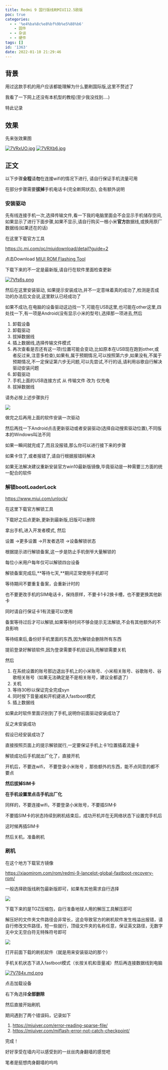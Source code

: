 ```yaml
---
title: Redmi 9 国行版线刷MIUI12.5欧版
poc: true
categories:
  - - '%e4%ba%8c%e8%bf%9b%e5%88%b6'
    - 固件
  - - 杂谈
  - - 硬件
tags: []
id: '1363'
date: 2022-01-10 21:29:46
---
```


## 背景

用过这款手机的用户应该都能理解为什么要刷国际版,这里不赘述了

我看了一下网上还没有本机型的教程(至少我没找到....)

特此记录

## 效果

先来张效果图

[![7VRxUO.jpg](https://s4.ax1x.com/2022/01/10/7VRxUO.jpg)](https://imgtu.com/i/7VRxUO)   [![7VRXb6.jpg](https://s4.ax1x.com/2022/01/10/7VRXb6.jpg)](https://imgtu.com/i/7VRXb6)  

## 正文

以下步骤**全程**请**勿**在连接wifi的情况下进行, 请自行保证手机流量可用

在部分步骤需要**拔掉**手机电话卡(完全断网状态), 会有额外说明

### 安装驱动

先有线连接手机一次,选择传输文件,看一下我的电脑里面会不会显示手机储存空间,如果显示了进行下面步骤,如果不显示,请自行购买一根小米**官方**数据线,或换用原厂数据线(如果还在的话)

在这里下载官方工具

https://c.mi.com/oc/miuidownload/detail?guide=2

点击Download [MIUI ROM Flashing Tool](https://cdn.alsgp0.fds.api.mi-img.com/micomm/MiFlash2020-3-14-0.rar)

下载下来的不一定是最新版,请自行在软件里面检查更新

[![7Vfs6s.png](https://s4.ax1x.com/2022/01/10/7Vfs6s.png)](https://imgtu.com/i/7Vfs6s)  

然后在这里安装驱动, 如果提示安装成功,并不一定意味着真的成功了,检测是否成功的办法后文会说,这里默认已经成功了

如果不成功,在电脑的设备驱动这边找一下,可能在USB这里,也可能在other这里,四处找一下,有一项是Android(没有显示小米的型号),选择那一项进去,然后

1.  卸载设备
2.  卸载驱动
3.  拔掉数据线
4.  插上数据线,选择传输文件模式
5.  再次查看是否还有这一项(位置可能会变动,比如原本在USB现在跑到other,或者反过来,注意多检查),如果有,属于预期情况,可以按照第六步,如果没有,不属于预期情况,不一定保证第六步无问题,可以先尝试,不行的话,请利用谷歌自行解决驱动安装问题
6.  卸载驱动
7.  手机上面的USB连接方式 从 传输文件 改为 仅充电
8.  拔掉数据线

请务必按上述步骤执行

![](https://s4.ax1x.com/2022/01/10/7VfWkT.png)

做完之后再用上面的软件安装一次驱动

然后再找一下Android点击更新驱动或者安装驱动(选择自动搜索驱动位置),不同版本的Windows叫法不同

如果一瞬间就完成了,而且没报错,那么你可以进行接下来的步骤

如果卡住了,或者报错了,请自行根据报错码解决

如果无法解决建议重新安装官方win10最新版镜像,毕竟驱动是一种需要三方面的统一配合的软件

### 解锁bootLoaderLock

https://www.miui.com/unlock/

在这里下载官方解锁工具

下载好之后点更新,更新到最新版,旧版可以删除

拿出手机,进入开发者模式, 然后

设置 ->更多设置 ->开发者选项 ->设备解锁状态

根据提示进行解锁备案,这一步是防止手机倒爷大量解锁的

每位小米用户每年仅可以解锁四台设备

解锁备案完成后,**等待七天,**期间正常使用手机即可

等待期间不要重复备案，会重新计时的

也不要更改手机的SIM电话卡，保持原样，不要卡1卡2换卡槽，也不要更换其他新卡

同时请自行保证卡1有流量可以使用

备案等待过后才可以解锁,如果等待时间不够会提示无法解锁,不会有其他额外的不良影响

等待结束后,备份好手机里面的东西,因为解锁会删除所有东西

提前登录好解锁软件,因为登录需要手机验证码,而解锁需要关机

然后

1.  在系统设置的账号那边退出手机上的小米账号、小米相关账号、谷歌账号、谷歌相关账号（如果无法确定是不是相关账号，建议全都退了）
2.  关机
3.  等待30秒以保证完全完成syn
4.  同时按下音量减和开机键进入fastboot模式
5.  插上数据线

如果此时软件里面识别到了手机,说明你前面驱动安装成功了

反之未安装成功

假设已经安装成功了

直接按照页面上的提示解锁就行,一定要保证手机上卡1位置插着流量卡

解锁成功后手机就出厂化了，直接开机

开机后，不要连wifi， 不要登录小米账号 ，那些额外的东西，能不点同意的都不要点

**然后拔掉SIM卡**

**在手机设置里点击手机出厂化**

同样的，不要连接wifi，不要登录小米账号，不要插SIM卡

不要插SIM卡的状态持续到刷机结束后，成功开机并在无网络状态下设置完手机后

这时候再插SIM卡

然后关机，准备刷机

### 刷机

在这个地方下载官方镜像

https://xiaomirom.com/rom/redmi-9-lancelot-global-fastboot-recovery-rom/

一般选择欧版线刷包最新版即可，如果有其他需求自行选择

![](https://s4.ax1x.com/2022/01/10/7VTgB9.png)

下载下来的是TGZ压缩包，自行准备地球人用的解压工具解压即可

解压好的文件夹文件路径会非常长，这会导致官方的刷机软件发生栈溢出报错，请自行修改文件路径，短一些就行，顶级文件夹的名称任意，保证英文路径，无数字无中文无空白符无特殊符号即可

![](https://s4.ax1x.com/2022/01/10/7V7PBj.png)

打开前面下载的刷机软件（就是用来安装驱动的那个）

手机关机状态下进入fastboot模式（长按关机和音量减）然后再连接数据线到电脑

[![7V784x.md.png](https://s4.ax1x.com/2022/01/10/7V784x.md.png)](https://imgtu.com/i/7V784x)

点击加载设备

右下角选择**全部删除**

然后直接开始刷机

期间遇到了两个错误码，记录如下

1.  https://miuiver.com/error-reading-sparse-file/
2.  https://miuiver.com/miflash-error-not-catch-checkpoint/

完成！

好好享受在墙内可以感受到的一丝丝肉身翻墙的感觉吧

笔者是挺想肉身翻墙的呜呜